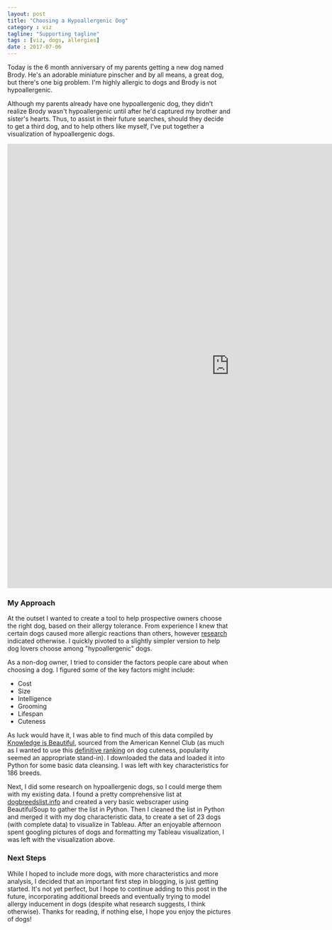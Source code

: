 ```yaml
---
layout: post
title: "Choosing a Hypoallergenic Dog"
category : viz
tagline: "Supporting tagline"
tags : [viz, dogs, allergies]
date : 2017-07-06
---
```


<p class="intro"><span class="dropcap">T</span>oday is the 6 month anniversary of my parents getting a new dog named Brody. He's an adorable miniature pinscher and by all means, a great dog, but there's one big problem. I'm highly allergic to dogs and Brody is not hypoallergenic.</p>

Although my parents already have one hypoallergenic dog, they didn't realize Brody wasn't hypoallergenic until after he'd captured my brother and sister's hearts. Thus, to assist in their future searches, should they decide to get a third dog, and to help others like myself, I've put together a visualization of hypoallergenic dogs.

<iframe
  style="border: 0px;"
  src="https://public.tableau.com/shared/QDCSBRNZK?:display_count=yes"
  scrolling="no"
  width="1000px"
  height="1000px">
</iframe>

### My Approach

At the outset I wanted to create a tool to help prospective owners choose the right dog, based on their allergy tolerance. From experience I knew that certain dogs caused more allergic reactions than others, however [research][studylink] indicated otherwise. I quickly pivoted to a slightly simpler version to help dog lovers choose among "hypoallergenic" dogs.

As a non-dog owner, I tried to consider the factors people care about when choosing a dog. I figured some of the key factors might include:

* Cost
* Size
* Intelligence
* Grooming
* Lifespan
* Cuteness

As luck would have it, I was able to find much of this data compiled by [Knowledge is Beautiful][bestinshow], sourced from the American Kennel Club (as much as I wanted to use this [definitive ranking][puppers] on dog cuteness, popularity seemed an appropriate stand-in). I downloaded the data and loaded it into Python for some basic data cleansing. I was left with key characteristics for 186 breeds.

Next, I did some research on hypoallergenic dogs, so I could merge them with my existing data. I found a pretty comprehensive list at [dogbreedslist.info][hypos] and created a very basic webscraper using BeautifulSoup to gather the list in Python. Then I cleaned the list in Python and merged it with my dog characteristic data, to create a set of 23 dogs (with complete data) to visualize in Tableau. After an enjoyable afternoon spent googling pictures of dogs and formatting my Tableau visualization, I was left with the visualization above.

### Next Steps

While I hoped to include more dogs, with more characteristics and more analysis, I decided that an important first step in blogging, is just getting started. It's not yet perfect, but I hope to continue adding to this post in the future, incorporating additional breeds and eventually trying to model allergy inducement in dogs (despite what research suggests, I think otherwise). Thanks for reading, if nothing else, I hope you enjoy the pictures of dogs!


[studylink]: https://well.blogs.nytimes.com/2011/07/11/the-myth-of-the-allergy-free-dog/
[puppers]: https://www.buzzfeed.com/kaelintully/sorry-guys-this-was-really-hard?utm_term=.ksD6orzqq#.bhMJ1K4ee
[bestinshow]: https://docs.google.com/spreadsheets/d/1l_HfF5EaN-QgnLc2UYdCc7L2CVrk0p3VdGB1godOyhk/edit#gid=20
[hypos]: http://www.dogbreedslist.info/hypoallergenic-dog-breeds/list_14_1.html#.WV6xOBMrLq0
